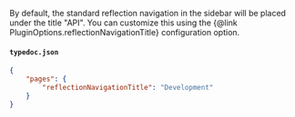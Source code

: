 By default, the standard reflection navigation in the sidebar will be placed under the title "API". You can customize this using the {@link PluginOptions.reflectionNavigationTitle} configuration option.

#### `typedoc.json`

```json
{
	"pages": {
		"reflectionNavigationTitle": "Development"
	}
}
```